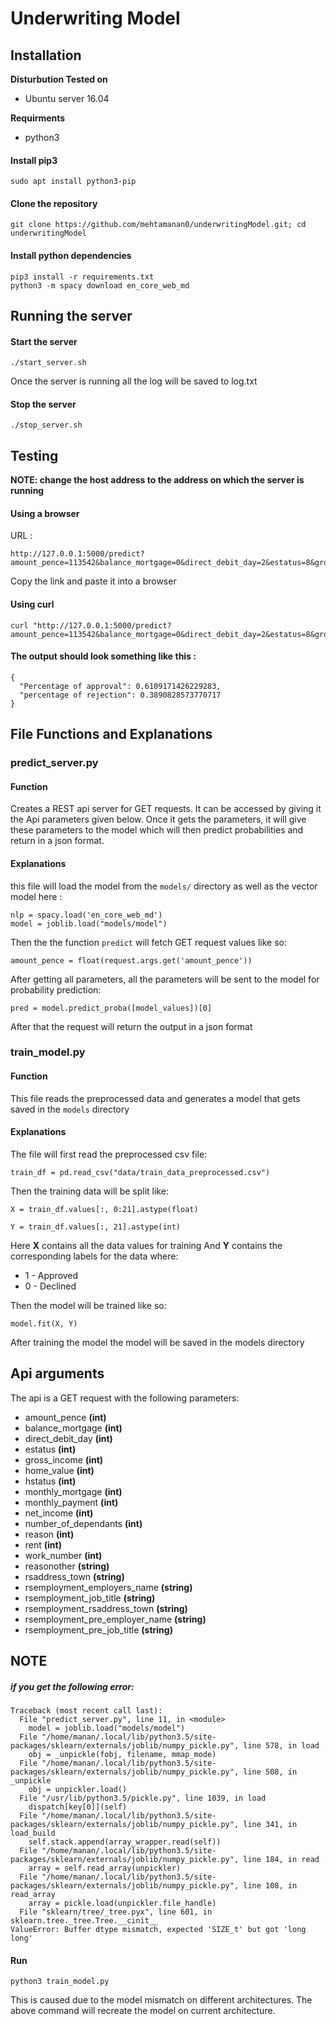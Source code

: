 # Underwriting Model

## Installation

**Disturbution Tested on**
- Ubuntu server 16.04

**Requirments**

- python3

#### Install pip3

```
sudo apt install python3-pip
```

#### Clone the repository

```
git clone https://github.com/mehtamanan0/underwritingModel.git; cd underwritingModel
```

#### Install python dependencies

```
pip3 install -r requirements.txt
python3 -m spacy download en_core_web_md
```

## Running the server

#### Start the server

```
./start_server.sh
```

Once the server is running all the log will be saved to log.txt

#### Stop the server

```
./stop_server.sh
```

## Testing

**NOTE: change the host address to the address
on which the server is running**

#### Using a browser

URL :
```
http://127.0.0.1:5000/predict?amount_pence=113542&balance_mortgage=0&direct_debit_day=2&estatus=8&gross_income=0&home_value=0&hstatus=1&monthly_mortgage=0&monthly_payment=120.58&net_income=0&number_of_dependants=0&reason=10&reasonother=TravelTicket&rent=0&rsaddress_town=London&rsemployment_employers_name=0&rsemployment_job_title=0&rsemployment_pre_employer_name=0&rsemployment_pre_job_title=0&rsemployment_rsaddress_town=0&work_number=7886870267
```

Copy the link and paste it into a browser

#### Using curl

```
curl "http://127.0.0.1:5000/predict?amount_pence=113542&balance_mortgage=0&direct_debit_day=2&estatus=8&gross_income=0&home_value=0&hstatus=1&monthly_mortgage=0&monthly_payment=120.58&net_income=0&number_of_dependants=0&reason=10&reasonother=TravelTicket&rent=0&rsaddress_town=London&rsemployment_employers_name=0&rsemployment_job_title=0&rsemployment_pre_employer_name=0&rsemployment_pre_job_title=0&rsemployment_rsaddress_town=0&work_number=7886870267"
```

#### The output should look something like this :

```
{
  "Percentage of approval": 0.6109171426229283,
  "percentage of rejection": 0.3890828573770717
}
```

## File Functions and Explanations

### predict_server.py

#### Function

Creates a REST api server for GET requests. It can be accessed by giving it the Api parameters given below.
Once it gets the parameters, it will give these parameters to the model which will then predict probabilities
and return in a json format.

#### Explanations

this file will load the model from the `models/` directory as well as the vector model here :

```
nlp = spacy.load('en_core_web_md')
model = joblib.load("models/model")
```

Then the the function `predict` will fetch GET request values like so:

```
amount_pence = float(request.args.get('amount_pence'))
```

After getting all parameters, all the parameters will be sent to the model for probability prediction:

```
pred = model.predict_proba([model_values])[0]
```

After that the request will return the output in a json format

### train_model.py

#### Function

This file reads the preprocessed data and generates a model that gets saved in the `models` directory

#### Explanations

The file will first read the preprocessed csv file:
```
train_df = pd.read_csv("data/train_data_preprocessed.csv")
```

Then the training data will be split like:

```
X = train_df.values[:, 0:21].astype(float)

Y = train_df.values[:, 21].astype(int)
```

Here **X** contains all the data values for training
And **Y** contains the corresponding labels for the data where:

- 1 - Approved
- 0 - Declined

Then the model will be trained like so:

```
model.fit(X, Y)
```

After training the model the model will be saved in the models directory

## Api arguments

The api is a GET request with the following parameters:

- amount_pence **(int)**
- balance_mortgage **(int)**
- direct_debit_day **(int)**
- estatus **(int)**
- gross_income **(int)**
- home_value **(int)**
- hstatus **(int)**
- monthly_mortgage **(int)**
- monthly_payment **(int)**
- net_income **(int)**
- number_of_dependants **(int)**
- reason **(int)**
- rent **(int)**
- work_number **(int)**
- reasonother **(string)**
- rsaddress_town **(string)**
- rsemployment_employers_name **(string)**
- rsemployment_job_title **(string)**
- rsemployment_rsaddress_town **(string)**
- rsemployment_pre_employer_name **(string)**
- rsemployment_pre_job_title **(string)**

## NOTE

##### if you get the following error:

```
Traceback (most recent call last):
  File "predict_server.py", line 11, in <module>
    model = joblib.load("models/model")
  File "/home/manan/.local/lib/python3.5/site-packages/sklearn/externals/joblib/numpy_pickle.py", line 578, in load
    obj = _unpickle(fobj, filename, mmap_mode)
  File "/home/manan/.local/lib/python3.5/site-packages/sklearn/externals/joblib/numpy_pickle.py", line 508, in _unpickle
    obj = unpickler.load()
  File "/usr/lib/python3.5/pickle.py", line 1039, in load
    dispatch[key[0]](self)
  File "/home/manan/.local/lib/python3.5/site-packages/sklearn/externals/joblib/numpy_pickle.py", line 341, in load_build
    self.stack.append(array_wrapper.read(self))
  File "/home/manan/.local/lib/python3.5/site-packages/sklearn/externals/joblib/numpy_pickle.py", line 184, in read
    array = self.read_array(unpickler)
  File "/home/manan/.local/lib/python3.5/site-packages/sklearn/externals/joblib/numpy_pickle.py", line 108, in read_array
    array = pickle.load(unpickler.file_handle)
  File "sklearn/tree/_tree.pyx", line 601, in sklearn.tree._tree.Tree.__cinit__
ValueError: Buffer dtype mismatch, expected 'SIZE_t' but got 'long long'
```

#### Run

```
python3 train_model.py
```

This is caused due to the model mismatch on different architectures.
The above command will recreate the model on current architecture.


